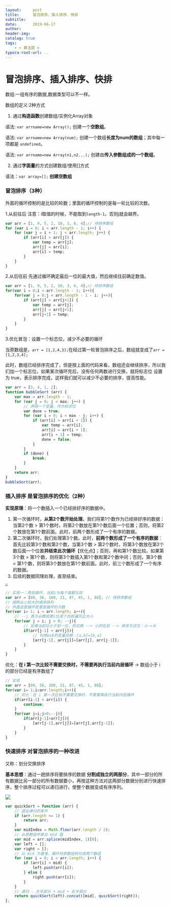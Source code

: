 ```yaml
---
layout:     post
title:      冒泡排序、插入排序、快排
subtitle:  
date:       2019-06-17
author:     
header-img: 
catalog: true
tags:
    - < 算法题 >
typora-root-url: ..
---
```




# 冒泡排序、插入排序、快排
数组:一组有序的数据,数据类型可以不一样。

数组的定义:2种方式

1. 通过**构造函数**创建数组/实例化Array对象

语法: `var arrname=new Array();` 创建一个**空数组**。

语法: `var arrname=new Array(num);` 创建一个数组**长度为num的数组**；其中每一项都是 `undefined`。

语法: `var arrname=new Array(n1,n2...);` 创建由**传入参数组成的一个数组**。

2. 通过**字面量**的方式创建数组/使用[]方式

语法：`var array=[];` **创建空数组**

###  冒泡排序（3种）

外面的循环控制的是比较的轮数；里面的循环控制的是每一轮比较的次数。

1.从前往后  注意：i取值的时候，不能取到`length-1`，否则j就会越界。

```javascript
var arr = [1, 9, 5, 2, 10, 3, 6, 4];// 待排序数组
for (var i = 0; i < arr.length - 1; i++) {
    for (var j = i + 1; j < arr.length; j++) {
        if (arr[i] > arr[j]) {
            var temp = arr[j];
            arr[j] = arr[i];
            arr[i] = temp;
        }
    }
}
```
2.从后往前  先通过循环确定最后一位的最大值，然后继续往前确定数值。

```javascript
var arr = [1, 9, 5, 2, 10, 3, 6, 4];// 待排序数组
for(var i = 0;i < arr.length - 1; i++){
    for(var j = 0;j < arr.length - 1 - i; j++){
        if (arr[j] > arr[j+1]) {
            var temp = arr[j];
            arr[j] = arr[j+1];
            arr[j+1] = temp;
        }
    }
}
```
3.优化冒泡：设置一个标志位，减少不必要的循环

当原数组是，`arr = [1,2,4,3];`在经过第一轮冒泡排序之后，数组就变成了`arr = [1,2,3,4];`

此时，数组已经排序完成了，但是按上面的代码来看，数组还会继续排序，所以我们加一个标志位，如果某次循环完后，没有任何两数进行交换，就将标志位 设置为 true，表示排序完成，这样我们就可以减少不必要的排序，提高性能。

```javascript
var arr = [3, 4, 1, 2];
function bubbleSort (arr) {
    var max = arr.length - 1;
    for (var j = 0; j < max; j++) {
        // 声明一个变量，作为标志位
        var done = true;
        for (var i = 0; i < max - j; i++) {
            if (arr[i] > arr[i + 1]) {
                var temp = arr[i];
                arr[i] = arr[i + 1];
                arr[i + 1] = temp;
                done = false;
            }
        }
        if (done) {
            break;
        }
    }
    return arr;
}
bubbleSort(arr);
```



### 插入排序  是冒泡排序的优化（2种）

**实现原理**：将一个数插入一个已经排好序的数据中。

1. 第一次循环时，**从第2个数开始处理**。我们将第1个数作为已经排好序的数据：当第2个数 > 第1个数时，将第2个数放在第1个数后面一个位置；否则，将第2个数放在第1个数前面。此时，前两个数形成了一个有序的数据。
2. 第二次循环时，我们处理第3个数。此时，**前两个数形成了一个有序的数据**：首先比较第3个数和第2个数，当第3个数 > 第2个数时，将第3个数放在第2个数后面一个位置**并结束此次循环**【优化点】；否则，再和第1个数比较。如果第3个数 > 第1个数，则将第3个数插入第1个数和第2个数中间；否则，第3个数 < 第1个数，则将第3个数放在第1个数前面。此时，前三个数形成了一个有序的数据。
3. 后续的数据同理处理，直至结束。

<img src="https://pic3.zhimg.com/v2-91b76e8e4dab9b0cad9a017d7dd431e2_b.webp" style="zoom:50%"  />

```javascript
// 实现一：两层循环，当前i与每个值都比较
var arr = [89, 56, 100, 21, 87, 45, 1, 88]; // 待排序数组
// 按照从小到大的顺序排列
// 外面这层循环是里层循环的次数
for(var i= 1; i < arr.length; i++){
  	// --j 表示从数组第i位逐个向前遍历比大小
    for(var j = i; j > 0; --j){
      	// 如果当前位小于前一位，则交换 --> 小的在前 --> 排序方式位：小->大
        if(arr[j-1] > arr[j]){
          	// 利用es6的变量交换：[a,b]=[b,a]
          	[arr[j-1], arr[j]]=[arr[j], arr[j-1]];
        }
    }
}
```

优化：**在 i 第一次比较不需要交换时，不需要再执行当前内层循环** -> 数组小于 i 的部分已经是有序数组了

```javascript
// 实现
var arr = [89, 56, 100, 21, 87, 45, 1, 88];
for(var i= 1;i<arr.length;i++){
  	// 优化：在 i 第一次比较不需要交换时，不需要再执行当前内层循环
  	if(arr[i-1] < arr[i]) {
      	continue;
    }
    for(var j=i;j>0;--j){
        if(arr[j-1]>arr[j]){
          	[arr[j-1],arr[j]]=[arr[j],arr[j-1]];
        }
    }
}
```

### 快速排序 对冒泡排序的一种改进

又称：划分交换排序

**基本思想**：通过一趟排序将要排序的数据 **分割成独立的两部分**，其中一部分的所有数据比另一部分的所有数据要小，再按这种方法对这两部分数据分别进行快速排序，整个排序过程可以递归进行，使整个数据变成有序序列。

<img src="http://pic2.zhimg.com/v2-d4e5d0a778dba725091d8317e6bac939_b.webp"/>

```javascript
var quickSort = function (arr) {
  	// 退出递归的条件
    if (arr.length <= 1) { 
      	return arr; 
    }
    var midIndex = Math.floor(arr.length / 2);
    // 从原数组中拿出 mid 值
    var mid = arr.splice(midIndex, 1)[0];
    var left = [];
    var right = [];
  	// 以 mid 为基准，循环将原数组拆分成两个数组
    for (var i = 0; i < arr.length; i++) {
        if (arr[i] > mid) {
          	left.push(arr[i]);
        } else {
          	right.push(arr[i]);
        }
    }
  	// 递归 - 左半部分 + mid + 右半部分
   	return quickSort(left).concat([mid], quickSort(right));
};
```

